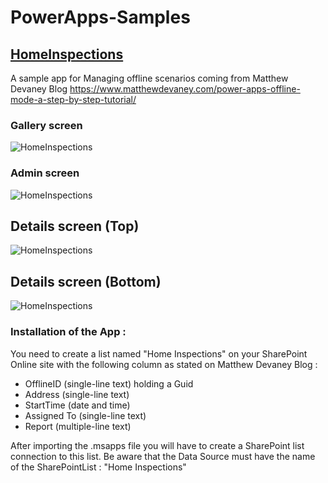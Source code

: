 # PowerApps-Samples
## [HomeInspections](https://github.com/MichelLaplane/PowerApps-Samples/tree/main/HomeInspections)

A sample app for Managing offline scenarios coming from Matthew Devaney Blog https://www.matthewdevaney.com/power-apps-offline-mode-a-step-by-step-tutorial/

### Gallery screen

![HomeInspections](https://github.com/MichelLaplane/PowerApps-Samples/raw/main/HomeInspections/Images/Gallery%20Browse.png)


### Admin screen

![HomeInspections](https://github.com/MichelLaplane/PowerApps-Samples/raw/main/HomeInspections/Images/Admin%20screen%2002.png)

## Details screen (Top)

![HomeInspections](https://github.com/MichelLaplane/PowerApps-Samples/raw/main/HomeInspections/Images/Details%2001.png)

## Details screen (Bottom)

![HomeInspections](https://github.com/MichelLaplane/PowerApps-Samples/raw/main/HomeInspections/Images/Details%2002.png)

### Installation of the App :

You need to create a list named "Home Inspections" on your SharePoint Online site with the following column as stated on Matthew Devaney Blog :

  - OfflineID (single-line text) holding a Guid
  - Address (single-line text)
  - StartTime (date and time)
  - Assigned To (single-line text)
  - Report (multiple-line text)

After importing the .msapps file you will have to create a SharePoint list connection to this list. Be aware that the Data Source must have the name of the SharePointList :  "Home Inspections"






